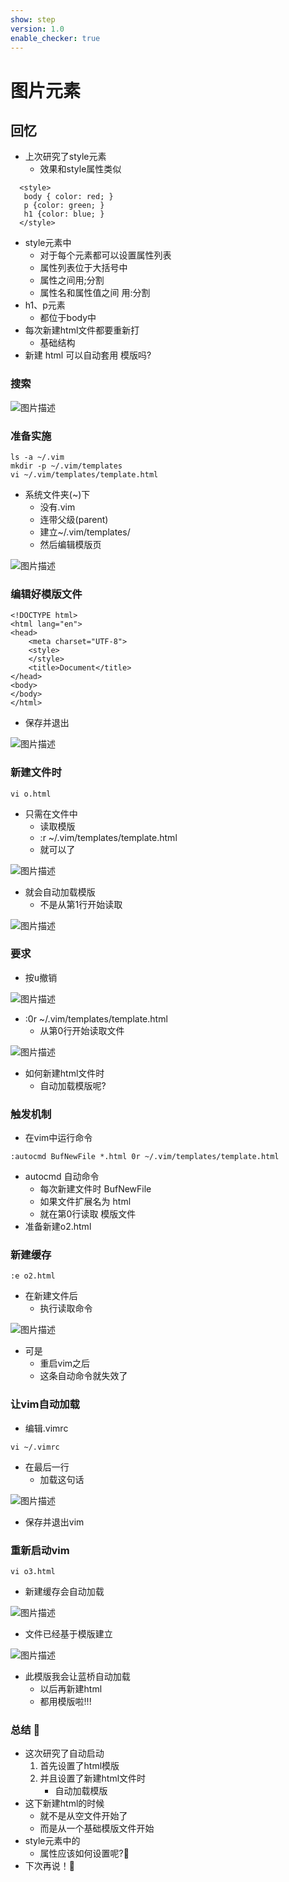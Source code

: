 ```yaml
---
show: step
version: 1.0
enable_checker: true
---
```


# 图片元素

## 回忆

- 上次研究了style元素
	- 效果和style属性类似

```
  <style>
   body { color: red; }
   p {color: green; }
   h1 {color: blue; }
  </style>
```

- style元素中
	- 对于每个元素都可以设置属性列表
	- 属性列表位于大括号中
	- 属性之间用;分割
	- 属性名和属性值之间 用:分割
- h1、p元素 
	- 都位于body中
- 每次新建html文件都要重新打
	- 基础结构
- 新建 html 可以自动套用 模版吗?

### 搜索

![图片描述](https://doc.shiyanlou.com/courses/uid1190679-20240708-1720402806231)

### 准备实施

```
ls -a ~/.vim
mkdir -p ~/.vim/templates
vi ~/.vim/templates/template.html
```

- 系统文件夹(~)下
	- 没有.vim
	- 连带父级(parent)
	- 建立~/.vim/templates/
	- 然后编辑模版页

![图片描述](https://doc.shiyanlou.com/courses/uid1190679-20240708-1720403018915)

### 编辑好模版文件

```
<!DOCTYPE html>
<html lang="en">
<head>
    <meta charset="UTF-8">
    <style>
    </style>
    <title>Document</title>
</head>
<body>
</body>
</html>
```

- 保存并退出

![图片描述](https://doc.shiyanlou.com/courses/uid1190679-20240708-1720403526163)

### 新建文件时

```
vi o.html
```

- 只需在文件中
	- 读取模版
	- :r ~/.vim/templates/template.html
	- 就可以了

![图片描述](https://doc.shiyanlou.com/courses/uid1190679-20240708-1720403637194)

- 就会自动加载模版
	- 不是从第1行开始读取

![图片描述](https://doc.shiyanlou.com/courses/uid1190679-20240708-1720403649709)

### 要求

- 按<kbd>u</kbd>撤销

![图片描述](https://doc.shiyanlou.com/courses/3781/labs/2750491/uid1190679-20241130-1732960849216) 

- :0r ~/.vim/templates/template.html
	- 从第0行开始读取文件

![图片描述](https://doc.shiyanlou.com/courses/uid1190679-20241130-1732960882554)

- 如何新建html文件时
	- 自动加载模版呢?

### 触发机制

- 在vim中运行命令

```
:autocmd BufNewFile *.html 0r ~/.vim/templates/template.html
```

- autocmd 自动命令
	- 每次新建文件时 BufNewFile
	- 如果文件扩展名为 html
	- 就在第0行读取 模版文件
- 准备新建o2.html

### 新建缓存

```
:e o2.html
```

- 在新建文件后
	- 执行读取命令

![图片描述](https://doc.shiyanlou.com/courses/uid1190679-20240708-1720403887777)

- 可是
	- 重启vim之后
	- 这条自动命令就失效了

### 让vim自动加载

- 编辑.vimrc

```
vi ~/.vimrc
```

- 在最后一行 
	- 加载这句话

![图片描述](https://doc.shiyanlou.com/courses/uid1190679-20240708-1720404043609)

- 保存并退出vim

### 重新启动vim

```
vi o3.html
```

- 新建缓存会自动加载

![图片描述](https://doc.shiyanlou.com/courses/uid1190679-20240708-1720404071692)

- 文件已经基于模版建立

![图片描述](https://doc.shiyanlou.com/courses/uid1190679-20240708-1720404130966)

- 此模版我会让蓝桥自动加载
	- 以后再新建html
	- 都用模版啦!!!


### 总结 🤔

- 这次研究了自动启动
	1. 首先设置了html模版
	2. 并且设置了新建html文件时
		- 自动加载模版
- 这下新建html的时候
	- 就不是从空文件开始了
	- 而是从一个基础模版文件开始
- style元素中的
	- 属性应该如何设置呢?🤔
- 下次再说！👋